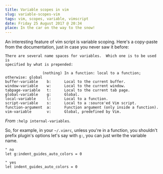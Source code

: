 ```yaml
---
title: Variable scopes in vim
slug: variable-scopes-vim
tags: vim, scopes, variable, vimscript
date: Friday 25 August 2017 @ 20:34
place: In the car on the way to the snow!
---
```


An interesting feature of vim script is variable scoping. Here's a copy-paste
from the documentation, just in case you never saw it before:

```
There are several name spaces for variables.  Which one is to be used is
specified by what is prepended:

                 (nothing) In a function: local to a function; otherwise: global
buffer-variable    b:      Local to the current buffer.
window-variable    w:      Local to the current window.
tabpage-variable   t:      Local to the current tab page.
global-variable    g:      Global.
local-variable     l:      Local to a function.
script-variable    s:      Local to a :source'ed Vim script.
function-argument  a:      Function argument (only inside a function).
vim-variable       v:      Global, predefined by Vim.
```

*From* `:help internal-variables`.

So, for example, in your `~/.vimrc`, unless you're in a function, you shouldn't
prefix plugin's options let's say with `g:`, you can just write the variable
name.

```vim
" no
let g:indent_guides_auto_colors = 0

" yes
let indent_guides_auto_colors = 0
```

